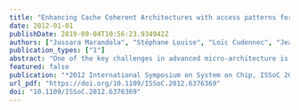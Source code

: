 ```yaml
---
title: "Enhancing Cache Coherent Architectures with access patterns for embedded manycore systems"
date: 2012-01-01
publishDate: 2019-09-04T10:56:23.934942Z
authors: ["Jussara Marandola", "Stéphane Louise", "Loïc Cudennec", "Jean-Thomas Acquaviva", "David A. Bader"]
publication_types: ["1"]
abstract: "One of the key challenges in advanced micro-architecture is to provide high performance hardware-components that work as application accelerators. In this paper, we present a Cache Coherent Architecture that optimizes memory accesses to patterns using both a hardware component and specialized instructions. The high performance hardware-component in our context is aimed at CMP (Chip Multi-Processing) and MPSoC (Multiprocessor System-on-Chip). A large number of applications targeted at embedded systems are known to read and write data in memory following regular memory access patterns. In our approach, memory access patterns are fed to a specific hardware accelerator that can be used to optimize cache consistency mechanisms by prefetching data and reducing the number of transactions. In this paper, we propose to analyze this component and its associated protocol that enhance a cache coherent system to perform speculative requests when access patterns are detected. The main contributions are the description of the system architecture providing the high-level overview of a specialized hardware component and the associated transaction message model. We also provide a first evaluation of our proposal, using code instrumentation of a parallel application."
featured: false
publication: "*2012 International Symposium on System on Chip, ISSoC 2012, Tampere, Finland, October 10-12, 2012*"
url_pdf: "https://doi.org/10.1109/ISSoC.2012.6376369"
doi: "10.1109/ISSoC.2012.6376369"
---
```


